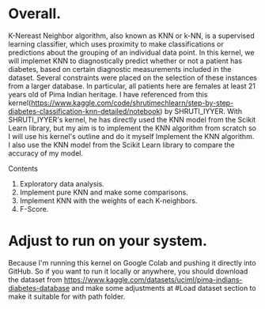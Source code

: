 # Overall.

K-Nereast Neighbor algorithm, also known as KNN or k-NN, is a supervised learning classifier, which uses proximity to make classifications or predictions about the grouping of an individual data point. In this kernel, we will implemet KNN to diagnostically predict whether or not a patient has diabetes, based on certain diagnostic measurements included in the dataset. Several constraints were placed on the selection of these instances from a larger database. In particular, all patients here are females at least 21 years old of Pima Indian heritage.
I have referenced from this kernel(https://www.kaggle.com/code/shrutimechlearn/step-by-step-diabetes-classification-knn-detailed/notebook) by SHRUTI_IYYER. With SHRUTI_IYYER's kernel, he has directly used the KNN model from the Scikit Learn library, but my aim is to implement the KNN algorithm from scratch so I will use his kernel's outline and do it myself Implement the KNN algorithm. I also use the KNN model from the Scikit Learn library to compare the accuracy of my model.

Contents
1. Exploratory data analysis.
2. Implement pure KNN and make some comparisons.
3. Implement KNN with the weights of each K-neighbors.
4. F-Score.

# Adjust to run on your system.
Because I'm running this kernel on Google Colab and pushing it directly into GitHub. So if you want to run it locally or anywhere, you should download the dataset from https://www.kaggle.com/datasets/uciml/pima-indians-diabetes-database and make some adjustments at #Load dataset section to make it suitable for with path folder.
